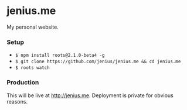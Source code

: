 jenius.me
=========

My personal website.

### Setup

- `$ npm install roots@2.1.0-beta4 -g`
- `$ git clone https://github.com/jenius/jenius.me && cd jenius.me`
- `$ roots watch`

### Production

This will be live at http://jenius.me. Deployment is private for obvious reasons.
